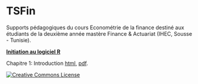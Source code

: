 # TSFin
Supports pédagogiques du cours Econométrie de la finance destiné aux étudiants de la deuxième année mastère Finance &amp; Actuariat (IHEC, Sousse - Tunisie).

[__Initiation au logiciel R__](https://github.com/Hamrita/Statistique-Mathematique/tree/main/Initiation%20R)

Chapitre 1: Introduction [html](https://rpubs.com/Sioud/827012),  [pdf](https://github.com/Hamrita/TSFin/blob/main/Chap1/Chap1_TSFin.pdf).


<a rel="license" href="http://creativecommons.org/licenses/by-nc-sa/4.0/"><img alt="Creative Commons License" style="border-width:0" src="https://i.creativecommons.org/l/by-nc-sa/4.0/88x31.png" /></a><br /><span xmlns:dct="http://purl.org/dc/terms/" href="http://purl.org/dc/dcmitype/Text" property="dct:title" rel="dct:type">
